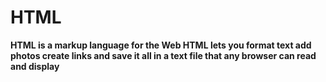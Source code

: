 # HTML

**HTML is a markup language for the Web  HTML lets you format text  add photos  create links   and save it all in a text file that any browser can read and display** 

